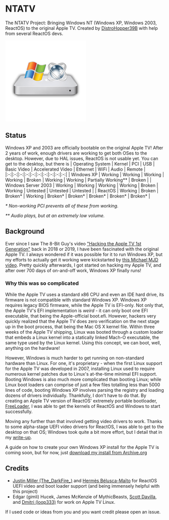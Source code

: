 # NTATV
The NTATV Project: Bringing Windows NT (Windows XP, Windows 2003, ReactOS) to the original Apple TV. Created by [DistroHopper39B](https://youtube.com/@DistrosProjects) with help from several ReactOS devs.

![NTATV Logo](NTATV_Logo_256.png)
## Status
Windows XP and 2003 are officially bootable on the original Apple TV! After 2 years of work, enough drivers are working to get both OSes to the desktop. However, due to HAL issues, ReactOS is not usable yet. You can get to the desktop, but there is 
| Operating System | Kernel | PCI | USB | Basic Video | Accelerated Video | Ethernet | WiFi | Audio | Remote |
|:-:|:-:|:-:|:-:|:-:|:-:|:-:|:-:|:-:|:-:|
| Windows XP | Working | Working | Working | Working | Broken | Working | Working | Partially Working** | Broken |
| Windows Server 2003 | Working | Working | Working | Working | Broken | Working | Untested | Untested | Untested |
| ReactOS | Working | Broken | Broken* | Working | Broken* | Broken* | Broken* | Broken* | Broken* |

*\* Non-working PCI prevents all of these from working.*

*\*\* Audio plays, but at an extremely low volume.*


## Background
Ever since I saw The 8-Bit Guy's video ["Hacking the Apple TV 1st Generation"](https://youtu.be/Q9Acyy9lGSM) back in 2018 or 2019, I have been fascinated with the original Apple TV. I always wondered if it was possible for it to run Windows XP, but my efforts to actually get it working were kickstarted by [this Michael MJD video](https://youtu.be/3rBFkwtaQbU). Pretty quickly afterwards, I got started on hacking my Apple TV, and after over 700 days of on-and-off work, Windows XP finally runs!
### Why this was so complicated
While the Apple TV uses a standard x86 CPU and even an IDE hard drive, its firmware is not compatible with standard Windows XP. Windows XP requires legacy BIOS firmware, while the Apple TV is EFI-only. Not only that, the Apple TV's EFI implementation is *weird* - it can only boot one EFI executable, that being the Apple-official boot.efi. However, hackers very quickly realized that the Apple TV does zero verification on the next stage up in the boot process, that being the Mac OS X kernel file. Within three weeks of the Apple TV shipping, Linux was booted through a custom loader that embeds a Linux kernel into a statically linked Mach-O executable, the same type used by the Linux kernel. Using this concept, we can boot, well, anything on the hardware!

However, Windows is much harder to get running on non-standard hardware than Linux. For one, it's proprietary - when the first Linux support for the Apple TV was developed in 2007, installing Linux used to require numerous kernel patches due to Linux's at-the-time minimal EFI support. Booting Windows is also much more complicated than booting Linux; while Linux boot loaders can comprise of just a few files totalling less than 5000 lines of code, booting Windows XP involves parsing the registry and loading dozens of drivers individually. Thankfully, I don't have to do that. By creating an Apple TV version of ReactOS' extremely portable bootloader, [FreeLoader](https://reactos.org/wiki/FreeLoader), I was able to get the kernels of ReactOS and Windows to start successfully.

Moving any further than that involved getting video drivers to work. Thanks to some alpha-stage UEFI video drivers for ReactOS, I was able to get to the desktop on that OS; Windows took quite a bit more effort, but I detail that in my [write-up](Docs/Write-Up.md). 

A guide on how to create your own Windows XP install for the Apple TV is coming soon, but for now, just [download my install from Archive.org](https://archive.org/details/apple-tv-windows-xp-full.img)
## Credits
* [Justin Miller (The_DarkFire_)](https://github.com/DarkFire01) and [Hermès Bélusca-Maïto](https://github.com/hbelusca) for ReactOS UEFI video and boot loader support (and being immensely helpful with this project)
* Edgar (gimli) Hucek, James McKenzie of MythicBeasts, [Scott Davilla](https://github.com/davilla), and [Dmitri (loop333)](https://github.com/loop333) for work on Apple TV Linux.

If I used code or ideas from you and you want credit please open an issue.